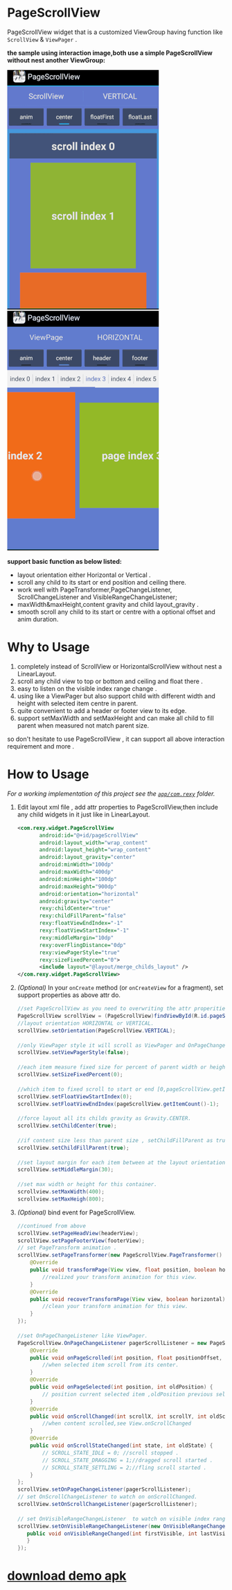 PageScrollView
==============

PageScrollView widget that is a customized ViewGroup having function like `ScrollView` & `ViewPager` .

**the sample using interaction image,both use a simple PageScrollView without nest another ViewGroup:**

![can't show scrollview style image][scrollview]
![can't show viewpager style image][viewpager]

**support basic function as below listed:**

* layout orientation either Horizontal or Vertical .
* scroll any child to its start or end position and ceiling there.
* work well with PageTransformer,PageChangeListener, ScrollChangeListener and VisibleRangeChangeListener;
* maxWidth&maxHeight,content gravity and child layout_gravity .
* smooth scroll any child to its start or centre with a optional offset and anim duration.

Why to Usage
============

  1. completely instead of ScrollView or HorizontalScrollView without nest a LinearLayout.
  2. scroll any child view to top or bottom and ceiling and float there .
  3. easy to listen on the visible index range change .
  4. using like a ViewPager but also support child with different width and height with selected item centre in parent.
  5. quite convenient to add a header or footer view to its edge.
  6. support setMaxWidth and setMaxHeight and can make all child to fill parent when measured not match parent size.
  
  so don't hesitate to use PageScrollView , it can support all above interaction requirement and more .
   
How to Usage
============

*For a working implementation of this project see the [`app/com.rexy`][1] folder.*

  1. Edit layout xml file , add attr properties to PageScrollView,then include any child widgets in it just like in LinearLayout.
       ``` xml
       <com.rexy.widget.PageScrollView                        
              android:id="@+id/pageScrollView"                
              android:layout_width="wrap_content"             
              android:layout_height="wrap_content" 
              android:layout_gravity="center" 
              android:minWidth="100dp"
              android:maxWidth="400dp"
              android:minHeight="100dp"
              android:maxHeight="900dp"
              android:orientation="horizontal" 
              android:gravity="center"                        
              rexy:childCenter="true"
              rexy:childFillParent="false" 
              rexy:floatViewEndIndex="-1"                          
              rexy:floatViewStartIndex="-1"                        
              rexy:middleMargin="10dp"                        
              rexy:overFlingDistance="0dp"                    
              rexy:viewPagerStyle="true"                       
              rexy:sizeFixedPercent="0">                      
              <include layout="@layout/merge_childs_layout" />
       </com.rexy.widget.PageScrollView>                      
       ```

  2.  *(Optional)* In your `onCreate` method (or `onCreateView` for a fragment), set support properties as above attr do.
      ``` java
      //set PageScrollView as you need to overwriting the attr properities.
      PageScrollView scrollView = (PageScrollView)findViewById(R.id.pageScrollView);
      //layout orientation HORIZONTAL or VERTICAL.
      scrollView.setOrientation(PageScrollView.VERTICAL); 
      
      //only ViewPager style it will scroll as ViewPager and OnPageChangeListener can be efficient
      scrollView.setViewPagerStyle(false);
      
      //each item measure fixed size for percent of parent width or height.
      scrollView.setSizeFixedPercent(0);
      
      //which item to fixed scroll to start or end [0,pageScrollView.getItemCount()-1],-1 to ignore.
      scrollView.setFloatViewStartIndex(0);
      scrollView.setFloatViewEndIndex(pageScrollView.getItemCount()-1);
      
      //force layout all its childs gravity as Gravity.CENTER.
      scrollView.setChildCenter(true);
      
      //if content size less than parent size , setChildFillParent as true to match parent size.
      scrollView.setChildFillParent(true);
            
      //set layout margin for each item between at the layout orientation.
      scrollView.setMiddleMargin(30);
      
      //set max width or height for this container.
      scrollview.setMaxWidth(400);
      scrollview.setMaxHeigh(800);
      ```

  3. *(Optional)* bind event for PageScrollView.
     ``` java
     //continued from above 
     scrollView.setPageHeadView(headerView);
     scrollView.setPageFooterView(footerView);
     // set PageTransform animation .
     scrollView.setPageTransformer(new PageScrollView.PageTransformer() {
         @Override
         public void transformPage(View view, float position, boolean horizontal) {
             //realized your transform animation for this view.
         }
         @Override
         public void recoverTransformPage(View view, boolean horizontal) {
             //clean your transform animation for this view.
         }
     });
     
     //set OnPageChangeListener like ViewPager.
     PageScrollView.OnPageChangeListener pagerScrollListener = new PageScrollView.OnPageChangeListener() {
         @Override
         public void onPageScrolled(int position, float positionOffset, int positionOffsetPixels) {
             //when selected item scroll from its center.
         }
         @Override
         public void onPageSelected(int position, int oldPosition) {
             // position current selected item ,oldPosition previous selected item
         }
         @Override
         public void onScrollChanged(int scrollX, int scrollY, int oldScrollX, int oldScrollY) {
             //when content scrolled,see View.onScrollChanged
         }
         @Override
         public void onScrollStateChanged(int state, int oldState) {
             // SCROLL_STATE_IDLE = 0; //scroll stopped .
             // SCROLL_STATE_DRAGGING = 1;//dragged scroll started .
             // SCROLL_STATE_SETTLING = 2;//fling scroll started .
         }
     };
     scrollView.setOnPageChangeListener(pagerScrollListener);
     // set OnScrollChangeListener to watch on onScrollChanged.
     scrollView.setOnScrollChangeListener(pagerScrollListener);
     
     // set OnVisibleRangeChangeListener  to watch on visible index range change
     scrollView.setOnVisibleRangeChangeListener(new OnVisibleRangeChangeListener(){
        public void onVisibleRangeChanged(int firstVisible, int lastVisible, int oldFirstVisible, int oldLastVisible){
        }
     });
     
     ```


[download demo apk][2]
============

 [scrollview]:image/example_type_scrollview.gif "scrollview type but no need to nest a single ViewGroup,just use as a LinearLayout"
 [viewpager]:image/example_type_viewpager.gif  "viewpager type but not support PageAdapter"
 [1]:app/src/com/rexy/example/PageLayoutExampleActivity.java "activity entry"
 [2]:image/PageScrollView.apk  "demo apk to download"